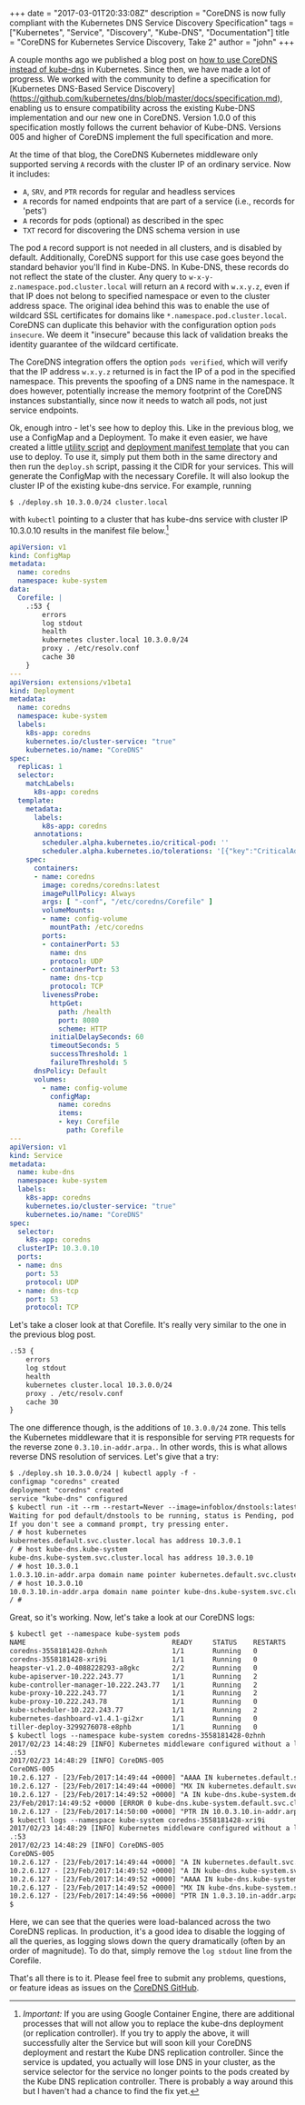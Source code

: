 +++
date = "2017-03-01T20:33:08Z"
description = "CoreDNS is now fully compliant with the Kubernetes DNS Service Discovery Specification"
tags = ["Kubernetes", "Service", "Discovery", "Kube-DNS", "Documentation"]
title = "CoreDNS for Kubernetes Service Discovery, Take 2"
author = "john"
+++

A couple months ago we published a blog post on [how to use CoreDNS instead of
kube-dns](https://community.infoblox.com/t5/Community-Blog/CoreDNS-for-Kubernetes-Service-Discovery/ba-p/8187)
in Kubernetes. Since then, we have made a lot of progress. We worked with the
community to define a specification for [Kubernetes DNS-Based Service Discovery]
(https://github.com/kubernetes/dns/blob/master/docs/specification.md), enabling us to ensure
compatibility across the existing Kube-DNS implementation
and our new one in CoreDNS. Version 1.0.0 of this specification mostly follows
the current behavior of Kube-DNS. Versions 005 and higher of CoreDNS implement the full
specification and more.

At the time of that blog, the CoreDNS Kubernetes middleware only supported
serving `A` records with the cluster IP of an ordinary service. Now it includes:

* `A`, `SRV`, and `PTR` records for regular and headless services
* `A` records for named endpoints that are part of a service (i.e., records for
  'pets')
* `A` records for pods (optional) as described in the spec
* `TXT` record for discovering the DNS schema version in use

The pod `A` record support is not needed in all clusters, and is disabled by
default. Additionally, CoreDNS support for this use case goes beyond the
standard behavior you'll find in Kube-DNS. In Kube-DNS, these records do not
reflect the state of the cluster. Any query to `w-x-y-z.namespace.pod.cluster.local`
will return an `A` record with `w.x.y.z`, even if that IP does not belong to
specified namespace or even to the cluster address space. The original idea
behind this was to enable the use of wildcard SSL certificates for domains like
`*.namespace.pod.cluster.local`. CoreDNS can duplicate this behavior with the
configuration option `pods insecure`. We deem it "insecure" because this lack of
validation breaks the identity guarantee of the wildcard certificate.

The CoreDNS integration offers the option `pods verified`, which will verify
that the IP address `w.x.y.z` returned is in fact the IP of a pod in the
specified namespace. This prevents the spoofing of a DNS name in the namespace.
It does however, potentially increase the memory footprint of the CoreDNS instances
substantially, since now it needs to watch all pods, not just service endpoints.

Ok, enough intro - let's see how to deploy this. Like in the previous blog, we
use a ConfigMap and a Deployment. To make it even easier, we have created a little
[utility script](https://github.com/coredns/deployment/blob/master/kubernetes/deploy.sh) and
[deployment manifest template](https://github.com/coredns/deployment/blob/master/kubernetes/coredns.yaml.sed)
that you can use to deploy. To use it, simply put them both in the same directory
and then run the `deploy.sh` script, passing it the CIDR for your services. This will
generate the ConfigMap with the necessary Corefile. It will also lookup the cluster IP
of the existing kube-dns service. For example, running

    $ ./deploy.sh 10.3.0.0/24 cluster.local

with `kubectl` pointing to a cluster that has kube-dns service with cluster IP 10.3.0.10
results in the manifest file below.[^1]

[^1]: *Important:* If you are using Google Container Engine, there are additional processes that will not allow you to replace the kube-dns deployment (or replication controller). If you try to apply the above, it will successfully alter the Service but will soon kill your CoreDNS deployment and restart the Kube DNS replication controller. Since the service is updated, you actually will lose DNS in your cluster, as the service selector for the service no longer points to the pods created by the Kube DNS replication controller. There is probably a way around this but I haven't had a chance to find the fix yet.


~~~yaml
apiVersion: v1
kind: ConfigMap
metadata:
  name: coredns
  namespace: kube-system
data:
  Corefile: |
    .:53 {
        errors
        log stdout
        health
        kubernetes cluster.local 10.3.0.0/24
        proxy . /etc/resolv.conf
        cache 30
    }
---
apiVersion: extensions/v1beta1
kind: Deployment
metadata:
  name: coredns
  namespace: kube-system
  labels:
    k8s-app: coredns
    kubernetes.io/cluster-service: "true"
    kubernetes.io/name: "CoreDNS"
spec:
  replicas: 1
  selector:
    matchLabels:
      k8s-app: coredns
  template:
    metadata:
      labels:
        k8s-app: coredns
      annotations:
        scheduler.alpha.kubernetes.io/critical-pod: ''
        scheduler.alpha.kubernetes.io/tolerations: '[{"key":"CriticalAddonsOnly", "operator":"Exists"}]'
    spec:
      containers:
      - name: coredns
        image: coredns/coredns:latest
        imagePullPolicy: Always
        args: [ "-conf", "/etc/coredns/Corefile" ]
        volumeMounts:
        - name: config-volume
          mountPath: /etc/coredns
        ports:
        - containerPort: 53
          name: dns
          protocol: UDP
        - containerPort: 53
          name: dns-tcp
          protocol: TCP
        livenessProbe:
          httpGet:
            path: /health
            port: 8080
            scheme: HTTP
          initialDelaySeconds: 60
          timeoutSeconds: 5
          successThreshold: 1
          failureThreshold: 5
      dnsPolicy: Default
      volumes:
        - name: config-volume
          configMap:
            name: coredns
            items:
            - key: Corefile
              path: Corefile
---
apiVersion: v1
kind: Service
metadata:
  name: kube-dns
  namespace: kube-system
  labels:
    k8s-app: coredns
    kubernetes.io/cluster-service: "true"
    kubernetes.io/name: "CoreDNS"
spec:
  selector:
    k8s-app: coredns
  clusterIP: 10.3.0.10
  ports:
  - name: dns
    port: 53
    protocol: UDP
  - name: dns-tcp
    port: 53
    protocol: TCP
~~~

Let's take a closer look at that Corefile. It's really very similar to the one in the
previous blog post.

~~~txt
.:53 {
    errors
    log stdout
    health
    kubernetes cluster.local 10.3.0.0/24
    proxy . /etc/resolv.conf
    cache 30
}
~~~

The one difference though, is the additions of `10.3.0.0/24` zone. This tells the
Kubernetes middleware that it is responsible for serving `PTR` requests for the reverse
zone `0.3.10.in-addr.arpa.`. In other words, this is what allows reverse DNS
resolution of services. Let's give that a try:

~~~txt
$ ./deploy.sh 10.3.0.0/24 | kubectl apply -f -
configmap "coredns" created
deployment "coredns" created
service "kube-dns" configured
$ kubectl run -it --rm --restart=Never --image=infoblox/dnstools:latest dnstools
Waiting for pod default/dnstools to be running, status is Pending, pod ready: false
If you don't see a command prompt, try pressing enter.
/ # host kubernetes
kubernetes.default.svc.cluster.local has address 10.3.0.1
/ # host kube-dns.kube-system
kube-dns.kube-system.svc.cluster.local has address 10.3.0.10
/ # host 10.3.0.1
1.0.3.10.in-addr.arpa domain name pointer kubernetes.default.svc.cluster.local.
/ # host 10.3.0.10
10.0.3.10.in-addr.arpa domain name pointer kube-dns.kube-system.svc.cluster.local.
/ #
~~~

Great, so it's working. Now, let's take a look at our CoreDNS logs:

~~~txt
$ kubectl get --namespace kube-system pods
NAME                                    READY     STATUS    RESTARTS   AGE
coredns-3558181428-0zhnh                1/1       Running   0          2m
coredns-3558181428-xri9i                1/1       Running   0          2m
heapster-v1.2.0-4088228293-a8gkc        2/2       Running   0          126d
kube-apiserver-10.222.243.77            1/1       Running   2          126d
kube-controller-manager-10.222.243.77   1/1       Running   2          126d
kube-proxy-10.222.243.77                1/1       Running   2          126d
kube-proxy-10.222.243.78                1/1       Running   0          126d
kube-scheduler-10.222.243.77            1/1       Running   2          126d
kubernetes-dashboard-v1.4.1-gi2xr       1/1       Running   0          24d
tiller-deploy-3299276078-e8phb          1/1       Running   0          24d
$ kubectl logs --namespace kube-system coredns-3558181428-0zhnh
2017/02/23 14:48:29 [INFO] Kubernetes middleware configured without a label selector. No label-based filtering will be performed.
.:53
2017/02/23 14:48:29 [INFO] CoreDNS-005
CoreDNS-005
10.2.6.127 - [23/Feb/2017:14:49:44 +0000] "AAAA IN kubernetes.default.svc.cluster.local. udp 54 false 512" NOERROR 107 544.128µs
10.2.6.127 - [23/Feb/2017:14:49:44 +0000] "MX IN kubernetes.default.svc.cluster.local. udp 54 false 512" NOERROR 107 7.576897ms
10.2.6.127 - [23/Feb/2017:14:49:52 +0000] "A IN kube-dns.kube-system.default.svc.cluster.local. udp 64 false 512" NXDOMAIN 117 471.176µs
23/Feb/2017:14:49:52 +0000 [ERROR 0 kube-dns.kube-system.default.svc.cluster.local. A] no items found
10.2.6.127 - [23/Feb/2017:14:50:00 +0000] "PTR IN 10.0.3.10.in-addr.arpa. udp 40 false 512" NOERROR 92 752.956µs
$ kubectl logs --namespace kube-system coredns-3558181428-xri9i
2017/02/23 14:48:29 [INFO] Kubernetes middleware configured without a label selector. No label-based filtering will be performed.
.:53
2017/02/23 14:48:29 [INFO] CoreDNS-005
CoreDNS-005
10.2.6.127 - [23/Feb/2017:14:49:44 +0000] "A IN kubernetes.default.svc.cluster.local. udp 54 false 512" NOERROR 70 1.10732ms
10.2.6.127 - [23/Feb/2017:14:49:52 +0000] "A IN kube-dns.kube-system.svc.cluster.local. udp 56 false 512" NOERROR 72 409.74µs
10.2.6.127 - [23/Feb/2017:14:49:52 +0000] "AAAA IN kube-dns.kube-system.svc.cluster.local. udp 56 false 512" NOERROR 109 210.817µs
10.2.6.127 - [23/Feb/2017:14:49:52 +0000] "MX IN kube-dns.kube-system.svc.cluster.local. udp 56 false 512" NOERROR 109 796.703µs
10.2.6.127 - [23/Feb/2017:14:49:56 +0000] "PTR IN 1.0.3.10.in-addr.arpa. udp 39 false 512" NOERROR 89 694.649µs
$
~~~

Here, we can see that the queries were load-balanced across the two CoreDNS replicas. In production, it's a good idea
to disable the logging of all the queries, as logging slows down the query dramatically (often by an order of magnitude).
To do that, simply remove the `log stdout` line from the Corefile.

That's all there is to it. Please feel free to submit any problems, questions, or feature ideas as issues on the
[CoreDNS GitHub](https://github.com/coredns/coredns).
